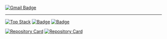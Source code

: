 [![Gmail Badge](https://img.shields.io/badge/-ho46825@gmail.com-c14438?style=flat&logo=Gmail&logoColor=white&link=mailto:ho46825@gmail.com)](mailto:ho46825@gmail.com) 
<hr>  

[![Top Stack](https://widget.realdeveloper.pro/api/top?stack=react,JavaScript,nodejs)](https://github.com/rnintai)
[![Badge](https://widget.realdeveloper.pro/api/badge?title=Languages%20and%20Framework&badges=JavaScript,React,node.js,Express.js,TypeScript,jQuery)](https://github.com/rnintai)
[![Badge](https://widget.realdeveloper.pro/api/badge?title=Database%20and%20DevOps&badges=MySQL,AWS%20EC2,AWS%20S3,AWS%20Route%2053,Github,Jenkins)](https://github.com/rnintai)

[![Repository Card](https://widget.realdeveloper.pro/api/card?user=Park-Systems-web&repo=Nanoscientific-Symposium)](https://github.com/Park-Systems-web/Nanoscientific-Symposium)
[![Repository Card](https://widget.realdeveloper.pro/api/card?user=rnintai&repo=react-911-multiplex)](https://github.com/rnintai/react-911-multiplex)
<!-- [![Github stats](https://github-readme-stats.vercel.app/api?username=rnintai&show_icons=true&include_all_commits=true)](https://github.com/rnintai/github-readme-stats) -->
<!-- [![Top Langs](https://github-readme-stats.vercel.app/api/top-langs/?username=rnintai&layout=compact)](https://github.com/rnintai/github-readme-stats) -->
